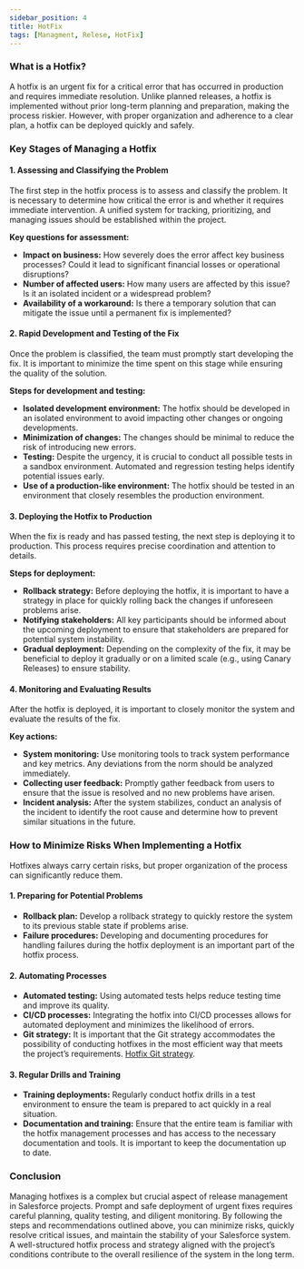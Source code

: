 ```yaml
---
sidebar_position: 4
title: HotFix
tags: [Managment, Relese, HotFix]
---
```


### What is a Hotfix?

A hotfix is an urgent fix for a critical error that has occurred in production and requires immediate resolution. Unlike planned releases, a hotfix is implemented without prior long-term planning and preparation, making the process riskier. However, with proper organization and adherence to a clear plan, a hotfix can be deployed quickly and safely.

### Key Stages of Managing a Hotfix

#### 1. Assessing and Classifying the Problem

The first step in the hotfix process is to assess and classify the problem. It is necessary to determine how critical the error is and whether it requires immediate intervention. A unified system for tracking, prioritizing, and managing issues should be established within the project.

**Key questions for assessment:**

- **Impact on business:** How severely does the error affect key business processes? Could it lead to significant financial losses or operational disruptions?
- **Number of affected users:** How many users are affected by this issue? Is it an isolated incident or a widespread problem?
- **Availability of a workaround:** Is there a temporary solution that can mitigate the issue until a permanent fix is implemented?

#### 2. Rapid Development and Testing of the Fix

Once the problem is classified, the team must promptly start developing the fix. It is important to minimize the time spent on this stage while ensuring the quality of the solution.

**Steps for development and testing:**

- **Isolated development environment:** The hotfix should be developed in an isolated environment to avoid impacting other changes or ongoing developments.
- **Minimization of changes:** The changes should be minimal to reduce the risk of introducing new errors.
- **Testing:** Despite the urgency, it is crucial to conduct all possible tests in a sandbox environment. Automated and regression testing helps identify potential issues early.
- **Use of a production-like environment:** The hotfix should be tested in an environment that closely resembles the production environment.

#### 3. Deploying the Hotfix to Production

When the fix is ready and has passed testing, the next step is deploying it to production. This process requires precise coordination and attention to details.

**Steps for deployment:**

- **Rollback strategy:** Before deploying the hotfix, it is important to have a strategy in place for quickly rolling back the changes if unforeseen problems arise.
- **Notifying stakeholders:** All key participants should be informed about the upcoming deployment to ensure that stakeholders are prepared for potential system instability.
- **Gradual deployment:** Depending on the complexity of the fix, it may be beneficial to deploy it gradually or on a limited scale (e.g., using Canary Releases) to ensure stability.

#### 4. Monitoring and Evaluating Results

After the hotfix is deployed, it is important to closely monitor the system and evaluate the results of the fix.

**Key actions:**

- **System monitoring:** Use monitoring tools to track system performance and key metrics. Any deviations from the norm should be analyzed immediately.
- **Collecting user feedback:** Promptly gather feedback from users to ensure that the issue is resolved and no new problems have arisen.
- **Incident analysis:** After the system stabilizes, conduct an analysis of the incident to identify the root cause and determine how to prevent similar situations in the future.

### How to Minimize Risks When Implementing a Hotfix

Hotfixes always carry certain risks, but proper organization of the process can significantly reduce them.

#### 1. Preparing for Potential Problems

- **Rollback plan:** Develop a rollback strategy to quickly restore the system to its previous stable state if problems arise.
- **Failure procedures:** Developing and documenting procedures for handling failures during the hotfix deployment is an important part of the hotfix process.

#### 2. Automating Processes

- **Automated testing:** Using automated tests helps reduce testing time and improve its quality.
- **CI/CD processes:** Integrating the hotfix into CI/CD processes allows for automated deployment and minimizes the likelihood of errors.
- **Git strategy:** It is important that the Git strategy accommodates the possibility of conducting hotfixes in the most efficient way that meets the project’s requirements. [Hotfix Git strategy](../02_02_Git/02_02_09_HotFix.md).

#### 3. Regular Drills and Training

- **Training deployments:** Regularly conduct hotfix drills in a test environment to ensure the team is prepared to act quickly in a real situation.
- **Documentation and training:** Ensure that the entire team is familiar with the hotfix management processes and has access to the necessary documentation and tools. It is important to keep the documentation up to date.

### Conclusion

Managing hotfixes is a complex but crucial aspect of release management in Salesforce projects. Prompt and safe deployment of urgent fixes requires careful planning, quality testing, and diligent monitoring. By following the steps and recommendations outlined above, you can minimize risks, quickly resolve critical issues, and maintain the stability of your Salesforce system. A well-structured hotfix process and strategy aligned with the project’s conditions contribute to the overall resilience of the system in the long term.
